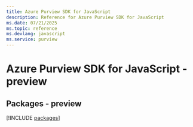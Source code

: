 ```yaml
---
title: Azure Purview SDK for JavaScript
description: Reference for Azure Purview SDK for JavaScript
ms.date: 07/21/2025
ms.topic: reference
ms.devlang: javascript
ms.service: purview
---
```

# Azure Purview SDK for JavaScript - preview
## Packages - preview
[!INCLUDE [packages](purview-index.md)]